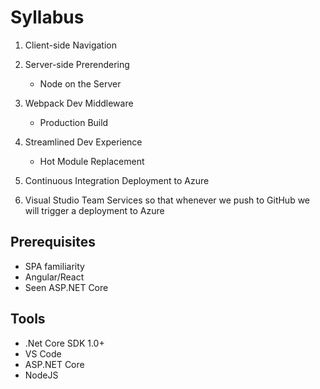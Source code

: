 # Syllabus

1. Client-side Navigation

2. Server-side Prerendering
	- Node on the Server

3. Webpack Dev Middleware
	- Production Build

4. Streamlined Dev Experience
	- Hot Module Replacement

5. Continuous Integration Deployment to Azure

6. Visual Studio Team Services so that whenever we push to GitHub we will trigger a deployment to Azure

## Prerequisites

- SPA familiarity
- Angular/React
- Seen ASP.NET Core

## Tools

- .Net Core SDK 1.0+
- VS Code
- ASP.NET Core
- NodeJS
